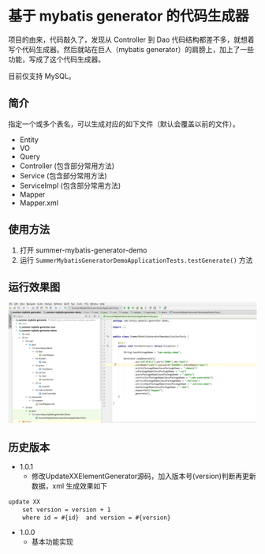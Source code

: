 # 基于 mybatis generator 的代码生成器

项目的由来，代码敲久了，发现从 Controller 到 Dao 代码结构都差不多，就想着写个代码生成器。然后就站在巨人（mybatis generator）的肩膀上，加上了一些功能，写成了这个代码生成器。

目前仅支持 MySQL。

## 简介

指定一个或多个表名，可以生成对应的如下文件（默认会覆盖以前的文件）。

- Entity
- VO
- Query
- Controller (包含部分常用方法)
- Service (包含部分常用方法)
- ServiceImpl (包含部分常用方法)
- Mapper
- Mapper.xml


## 使用方法

1. 打开 summer-mybatis-generator-demo
2. 运行 `SummerMybatisGeneratorDemoApplicationTests.testGenerate()` 方法

## 运行效果图

![](result.png)

## 历史版本

- 1.0.1
    - 修改UpdateXXElementGenerator源码，加入版本号(version)判断再更新数据，xml 生成效果如下

```
update XX
    set version = version + 1
    where id = #{id}  and version = #{version}
```    

- 1.0.0
    - 基本功能实现
